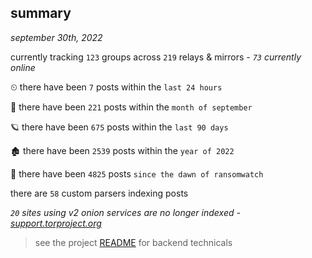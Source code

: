 
## summary
_september 30th, 2022_

currently tracking `123` groups across `219` relays & mirrors - _`73` currently online_

⏲ there have been `7` posts within the `last 24 hours`

🦈 there have been `221` posts within the `month of september`

🪐 there have been `675` posts within the `last 90 days`

🏚 there have been `2539` posts within the `year of 2022`

🦕 there have been `4825` posts `since the dawn of ransomwatch`

there are `58` custom parsers indexing posts

_`20` sites using v2 onion services are no longer indexed - [support.torproject.org](https://support.torproject.org/onionservices/v2-deprecation/)_

> see the project [README](https://github.com/joshhighet/ransomwatch#ransomwatch--) for backend technicals
